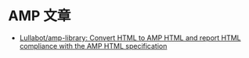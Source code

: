 # AMP 文章

* [Lullabot/amp-library: Convert HTML to AMP HTML and report HTML compliance with the AMP HTML specification](https://github.com/Lullabot/amp-library)
